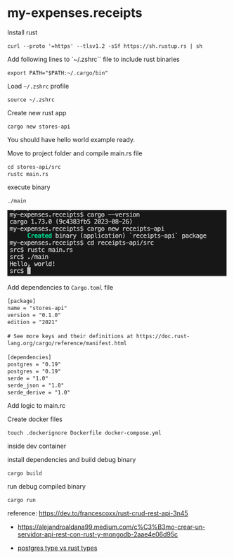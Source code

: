 # my-expenses.receipts

Install rust
```
curl --proto '=https' --tlsv1.2 -sSf https://sh.rustup.rs | sh
```

Add following lines to `~/.zshrc`` file to include rust binaries
```
export PATH="$PATH:~/.cargo/bin"
```

Load `~/.zshrc` profile
```
source ~/.zshrc
```

Create new rust app
```
cargo new stores-api
```

You should have hello world example ready.

Move to project folder and compile main.rs file
```
cd stores-api/src
rustc main.rs
```

execute binary
```
./main
```

![](docs/images/setup/hello-world.png)

Add dependencies to `Cargo.toml` file
```
[package]
name = "stores-api"
version = "0.1.0"
edition = "2021"

# See more keys and their definitions at https://doc.rust-lang.org/cargo/reference/manifest.html

[dependencies]
postgres = "0.19"
postgres = "0.19"
serde = "1.0"
serde_json = "1.0"
serde_derive = "1.0"
```

Add logic to main.rc

Create docker files
```
touch .dockerignore Dockerfile docker-compose.yml
```

inside dev container

install dependencies and build debug binary
```
cargo build
```

run debug compiled binary
```
cargo run
```

reference: https://dev.to/francescoxx/rust-crud-rest-api-3n45
- https://alejandroaldana99.medium.com/c%C3%B3mo-crear-un-servidor-api-rest-con-rust-y-mongodb-2aae4e06d95c

- [postgres type vs rust types](https://docs.rs/postgres/latest/postgres/types/trait.ToSql.html)
